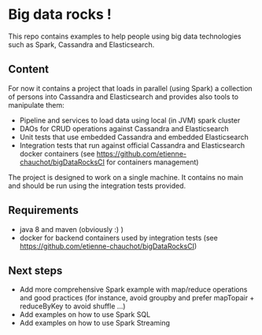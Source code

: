 # Big data rocks !
This repo contains examples to help people using big data technologies such as Spark, Cassandra and Elasticsearch.

## Content
For now it contains a project that loads in parallel (using Spark) a collection of persons into Cassandra and Elasticsearch
and provides also tools to manipulate them:
 - Pipeline and services to load data using local (in JVM) spark cluster
 - DAOs for CRUD operations against Cassandra and Elasticsearch
 - Unit tests that use embedded Cassandra and embedded Elasticsearch
 - Integration tests that run against official Cassandra and Elasticsearch docker containers (see https://github.com/etienne-chauchot/bigDataRocksCI for containers management)

The project is designed to work on a single machine. It contains no main and should be run using the integration tests provided.

## Requirements
 - java 8 and maven (obviously :) )
 - docker for backend containers used by integration tests (see https://github.com/etienne-chauchot/bigDataRocksCI)

## Next steps
 - Add more comprehensive Spark example with map/reduce operations and good practices (for instance, avoid groupby and prefer mapTopair + reduceByKey to avoid shuffle ...)
 - Add examples on how to use Spark SQL
 - Add examples on how to use Spark Streaming






